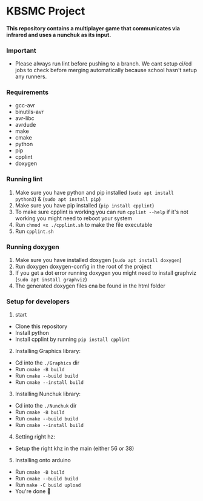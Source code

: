 # KBSMC Project
#### This repository contains a multiplayer game that communicates via infrared and uses a nunchuk as its input. 

### Important
* Please always run lint before pushing to a branch. We cant setup ci/cd jobs to check before merging automatically because school hasn't setup any runners.

### Requirements
* gcc-avr
* binutils-avr
* avr-libc
* avrdude
* make
* cmake
* python
* pip
* cpplint
* doxygen

### Running lint
1. Make sure you have python and pip installed (`sudo apt install python3`) & (`sudo apt install pip`)
2. Make sure you have pip installed (`pip install cpplint`)
3. To make sure cpplint is working you can run `cpplint --help` if it's not working you might need to reboot your system
4. Run `chmod +x ./cpplint.sh` to make the file executable
5. Run `cpplint.sh`

### Running doxygen
1. Make sure you have installed doxygen (`sudo apt install doxygen`)
2. Run doxygen doxygen-config in the root of the project
3. If you get a dot error running doxygen you might need to install graphviz (`sudo apt install graphviz`)
4. The generated doxygen files cna be found in the html folder 

### Setup for developers
1. start
* Clone this repository
* Install python
* Install cpplint by running `pip install cpplint`
2. Installing Graphics library:
* Cd into the `./Graphics` dir
* Run `cmake -B build`
* Run `cmake --build build`
* Run `cmake --install build`
3. Installing Nunchuk library:
* Cd into the `./Nunchuk` dir
* Run `cmake -B build`
* Run `cmake --build build`
* Run `cmake --install build`
4. Setting right hz:
* Setup the right khz in the main (either 56 or 38)
5. Installing onto arduino
* Run `cmake -B build`
* Run `cmake --build build`
* Run `make -C build upload`
* You're done 🚀

